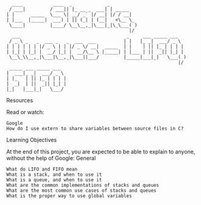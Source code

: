 ```
  ____           ____  _             _          
 / ___|         / ___|| |_ __ _  ___| | _____   
| |      _____  \___ \| __/ _` |/ __| |/ / __|  
| |___  |_____|  ___) | || (_| | (__|   <\__ \_ 
 \____|         |____/ \__\__,_|\___|_|\_\___( )
                                             |/ 
  ___                                       _     ___ _____ ___   
 / _ \ _   _  ___ _   _  ___  ___          | |   |_ _|  ___/ _ \  
| | | | | | |/ _ \ | | |/ _ \/ __|  _____  | |    | || |_ | | | | 
| |_| | |_| |  __/ |_| |  __/\__ \ |_____| | |___ | ||  _|| |_| | 
 \__\_\\__,_|\___|\__,_|\___||___/         |_____|___|_|   \___( )
                                                               |/ 
 _____ ___ _____ ___  
|  ___|_ _|  ___/ _ \ 
| |_   | || |_ | | | |
|  _|  | ||  _|| |_| |
|_|   |___|_|   \___/ 

```

Resources

Read or watch:

    Google
    How do I use extern to share variables between source files in C?

Learning Objectives

At the end of this project, you are expected to be able to explain to anyone, without the help of Google:
General

    What do LIFO and FIFO mean
    What is a stack, and when to use it
    What is a queue, and when to use it
    What are the common implementations of stacks and queues
    What are the most common use cases of stacks and queues
    What is the proper way to use global variables

